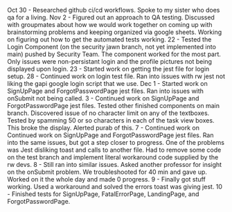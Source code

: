 Oct
  30 - Researched github ci/cd workflows. Spoke to my sister who does qa for a living.
Nov
  2 - Figured out an approach to QA testing. Discussed with groupmates about how we would work together on coming up with brainstorming problems and keeping organized via google sheets. Working on figuring out how to get the automated tests working.
  22 - Tested the Login Component (on the security jawn branch, not yet implemented into main) pushed by Security Team.
  The component worked for the most part. Only issues were non-persistant login and the profile pictures not being displayed upon login.
  23 - Started work on getting the jest file for login setup.
  28 - Continued work on login test file. Ran into issues with rw jest not liking the gapi google login script that we use.
Dec
  1 - Started work on SignUpPage and ForgotPasswordPage jest files. Ran into issues with onSubmit not being called.
  3 - Continued work on SignUpPage and ForgotPasswordPage jest files. Tested other finished components on main branch. Discovered issue of no character limit on any of the textboxes. Tested by spamming 50 or so characters in each of the task view boxes. This broke the display. Alerted purab of this.
  7 - Continued work on Continued work on SignUpPage and ForgotPasswordPage jest files. Ran into the same issues, but got a step closer to progress. One of the problems was Jest disliking toast and calls to another file. Had to remove some code on the test branch and implement literal workaround code supplied by the rw devs.
  8 - Still ran into similar issues. Asked another professor for insight on the onSubmit problem. We troubleshooted for 40 min and gave up. Worked on it the whole day and made 0 progress.
  9 - Finally got stuff working. Used a workaround and solved the errors toast was giving jest.
  10 - Finished tests for SignUpPage, FatalErrorPage, LandingPage, and ForgotPasswordPage.
